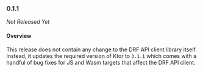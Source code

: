 ### 0.1.1

_Not Released Yet_

#### Overview

This release does not contain any change to the DRF API client library itself.
Instead, it updates the required version of Ktor to `3.1.1` which comes with a
handful of bug fixes for JS and Wasm targets that affect the DRF API client.
